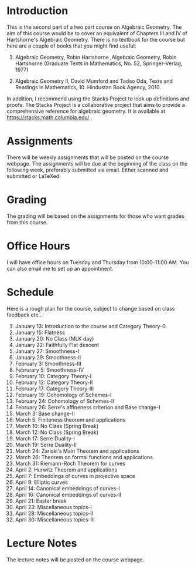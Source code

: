 

# Introduction

This is the second part of a two part course on Algebraic Geometry. The aim of this course would be to cover an equivalent of Chapters III and IV of Hartshorne's Algebraic Geometry.
There is no textbook for the course but here are a couple of books that you might find useful:

1.  Algebraic Geometry, Robin Hartshorne ,Algebraic Geometry, Robin Hartshorne (Graduate Texts in Mathematics, No. 52, Springer-Verlag, 1977)

2.  Algebraic Geometry II, David Mumford and Tadao Oda, Texts and Readings in Mathematics, 10. Hindustan Book Agency, 2010.

In addition, I recommend using the Stacks Project to look up definitions and proofs. The Stacks Project is a collaborative project that aims to provide a comprehensive reference for algebraic geometry. It is available at <https://stacks.math.columbia.edu/> .


# Assignments

There will be weekly assignments that will be posted on the course webpage. The assignments will be due at the beginning of the class on the following week, preferably submitted via email. Either scanned and submitted or LaTeXed. 


# Grading

The grading will be based on the assignments for those who want grades from this course.


# Office Hours

I will have office hours on Tuesday and Thursday from 10:00-11:00 AM. You can also email me to set up an appointment.


# Schedule

Here is a rough plan for the course, subject to change based on class feedback etc&#x2026; 

1.  January 13: Introduction to the course and Category Theory-0.
2.  January 15: Flatness
3.  January 20: No Class (MLK day)
4.  January 22: Faithfully Flat descent
5.  January 27: Smoothness-I
6.  January 29: Smoothness-II
7.  February 3: Smoothness-III
8.  Februrary 5: Smoothness-IV
9.  February 10: Category Theory-I
10. February 12: Category Theory-II
11. February 17: Category Theory-III
12. February 19: Cohomology of Schemes-I
13. February 24: Cohomology of Schemes-II
14. February 26: Serre's affineness criterion and Base change-I
15. March 3: Base change-II
16. March 5: Finiteness theorem and applications
17. March 10: No Class (Spring Break)
18. March 12: No Class (Spring Break)
19. March 17: Serre Duality-I
20. March 19: Serre Duality-II
21. March 24: Zariski's Main Theorem and applications
22. March 26: Theorem on formal functions and applications
23. March 31: Riemann-Roch Theorem for curves
24. April 2: Hurwitz Theorem and applications
25. April 7: Embeddings of curves in projective space
26. April 9: Elliptic curves
27. April 14: Canonical embeddings of curves-I
28. April 16: Canonical embeddings of curves-II
29. April 21: Easter break
30. April 23: Miscellaneous topics-I
31. April 28: Miscellaneous topics-II
32. April 30: Miscellaneous topics-III


# Lecture Notes

The lecture notes will be posted on the course webpage.

